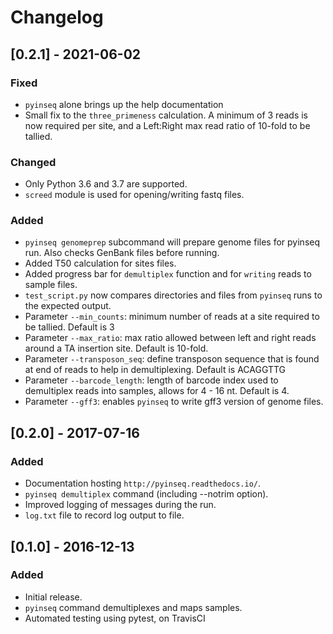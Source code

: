 # Changelog

## [0.2.1] - 2021-06-02
### Fixed
- `pyinseq` alone brings up the help documentation
- Small fix to the `three_primeness` calculation. 
  A minimum of 3 reads is now required per site, and a Left:Right max read ratio of 10-fold to be tallied.
  
### Changed
- Only Python 3.6 and 3.7 are supported.
- `screed` module is used for opening/writing fastq files.

### Added
- `pyinseq genomeprep` subcommand will prepare genome files for pyinseq run. Also checks GenBank files before running.
- Added T50 calculation for sites files.
- Added progress bar for `demultiplex` function and for `writing` reads to sample files.
- `test_script.py` now compares directories and files from `pyinseq` runs to the expected output.
- Parameter `--min_counts`: minimum number of reads at a site required to be tallied. Default is 3
- Parameter `--max_ratio`: max ratio allowed between left and right reads around a TA insertion site. Default is 10-fold.
- Parameter `--transposon_seq`: define transposon sequence that is found at end of reads to help in demultiplexing. Default is ACAGGTTG
- Parameter `--barcode_length`: length of barcode index used to demultiplex reads into samples, allows for 4 - 16 nt. Default is 4.
- Parameter `--gff3`: enables `pyinseq` to write gff3 version of genome files.


## [0.2.0] - 2017-07-16
### Added
- Documentation hosting `http://pyinseq.readthedocs.io/`.
- `pyinseq demultiplex` command (including --notrim option).
- Improved logging of messages during the run.
- `log.txt` file to record log output to file.

## [0.1.0] - 2016-12-13
### Added
- Initial release.
- `pyinseq` command demultiplexes and maps samples.
- Automated testing using pytest, on TravisCI
